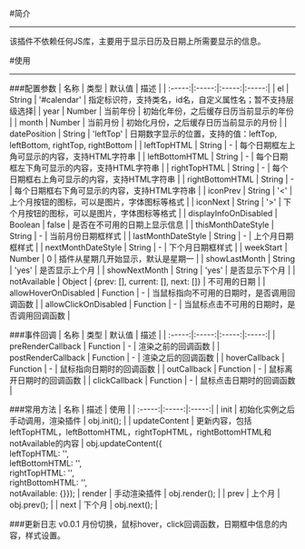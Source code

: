 #简介
***
该插件不依赖任何JS库，主要用于显示日历及日期上所需要显示的信息。

#使用
***
###配置参数
| 名称 | 类型 | 默认值 | 描述 |
| :-----:|:-----:|:-----:|:-----:|
|  el | String | '#calendar' | 指定标识符，支持类名，id名，自定义属性名；暂不支持层级选择|
| year | Number | 当前年份 | 初始化年份，之后缓存日历当前显示的年份 |
| month | Number | 当前月份 | 初始化月份，之后缓存日历当前显示的月份 | 
| datePosition | String | 'leftTop' | 日期数字显示的位置，支持的值：leftTop, leftBottom, rightTop, rightBottom |
| leftTopHTML | String | - | 每个日期框左上角可显示的内容，支持HTML字符串 |
| leftBottomHTML | String | - | 每个日期框左下角可显示的内容，支持HTML字符串 |
| rightTopHTML | String | - | 每个日期框右上角可显示的内容，支持HTML字符串 |
| rightBottomHTML | String | - | 每个日期框右下角可显示的内容，支持HTML字符串 |
| iconPrev | String | '<' | 上个月按钮的图标，可以是图片，字体图标等格式 |
| iconNext | String | '>' | 下个月按钮的图标，可以是图片，字体图标等格式 |
| displayInfoOnDisabled | Boolean | false | 是否在不可用的日期上显示信息 |
| thisMonthDateStyle | String | - | 当前月份日期框样式 |
| lastMonthDateStyle | String | - | 上个月日期框样式 |
| nextMonthDateStyle | String | - | 下个月日期框样式 |
| weekStart | Number | 0 | 插件从星期几开始显示，默认是星期一 |
| showLastMonth | String | 'yes' | 是否显示上个月 |
| showNextMonth | String | 'yes' | 是否显示下个月 |
| notAvailable | Object | {prev: [], current: [], next: []} | 不可用的日期 |
| allowHoverOnDisabled | Function | - | 当鼠标指向不可用的日期时，是否调用回调函数 |
| allowClickOnDisabled | Function | - | 当鼠标点击不可用的日期时，是否调用回调函数 |

###事件回调
| 名称 | 类型 | 默认值 | 描述 |
| :-----:|:-----:|:-----:|:-----:|
| preRenderCallback | Function | - | 渲染之前的回调函数 |
| postRenderCallback | Function | - | 渲染之后的回调函数 |
| hoverCallback | Function | - | 鼠标指向日期时的回调函数 |
| outCallback | Function | - | 鼠标离开日期时的回调函数 |
| clickCallback | Function | - | 鼠标点击日期时的回调函数 |


###常用方法
| 名称 | 描述 | 使用 |
| :-----:|:-----:|:-----:|
| init | 初始化实例之后手动调用，渲染插件 | obj.init(); |
| updateContent | 更新内容，包括leftTopHTML，leftBottomHTML，rightTopHTML，rightBottomHTML和notAvailable的内容 | obj.updateContent({<br>leftTopHTML: '', <br>leftBottomHTML: '', <br>rightTopHTML: '', <br>rightBottomHTML: '', <br>notAvailable: {}});
| render | 手动渲染插件 | obj.render(); |
| prev | 上个月 | obj.prev(); |
| next | 下个月 | obj.next(); |

###更新日志
v0.0.1 月份切换，鼠标hover，click回调函数，日期框中信息的内容，样式设置。